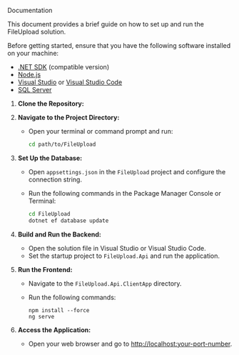 Documentation

This document provides a brief guide on how to set up and run the FileUpload solution.

Before getting started, ensure that you have the following software installed on your machine:

- [.NET SDK](https://dotnet.microsoft.com/download) (compatible version)
- [Node.js](https://nodejs.org/en/download/)
- [Visual Studio](https://visualstudio.microsoft.com/downloads/) or [Visual Studio Code](https://code.visualstudio.com/download/)
- [SQL Server](https://www.microsoft.com/en-us/sql-server/sql-server-downloads)



1. **Clone the Repository:**

2. **Navigate to the Project Directory:**
   - Open your terminal or command prompt and run:

     ```bash
     cd path/to/FileUpload
     ```

3. **Set Up the Database:**
   - Open `appsettings.json` in the `FileUpload` project and configure the connection string.
   - Run the following commands in the Package Manager Console or Terminal:

     ```bash
     cd FileUpload
     dotnet ef database update
     ```

4. **Build and Run the Backend:**
   - Open the solution file in Visual Studio or Visual Studio Code.
   - Set the startup project to `FileUpload.Api` and run the application.

5. **Run the Frontend:**
   - Navigate to the `FileUpload.Api.ClientApp` directory.
   - Run the following commands:

     ```
     npm install --force
     ng serve
     ```

6. **Access the Application:**
   - Open your web browser and go to [http://localhost:your-port-number](http://localhost:your-port-number).
